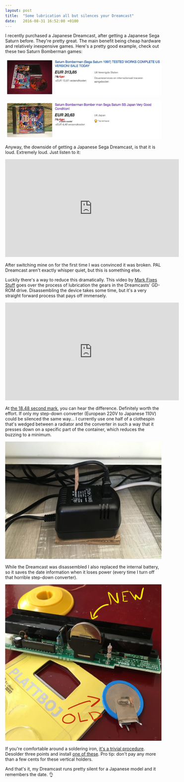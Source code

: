 ```yaml
---
layout: post
title:  "Some lubrication all but silences your Dreamcast"
date:   2016-08-31 16:52:00 +0100
---
```

I recently purchased a Japanese Dreamcast, after getting a Japanese Sega Saturn before. They're pretty great. The main benefit being cheap hardware and relatively inexpensive games. Here's a pretty good example, check out these two Saturn Bomberman games:

![Saturn Bomberman US](/assets/blog/bomberman-us.jpg)

![Saturn Bomberman Japan](/assets/blog/bomberman-jap.jpg)

Anyway, the downside of getting a Japanese Sega Dreamcast, is that it is loud. Extremely loud. Just listen to it:

<iframe width="560" height="315" src="https://www.youtube.com/embed/yEnnDW5Of-c?rel=0" frameborder="0" allowfullscreen></iframe>

After switching mine on for the first time I was convinced it was broken. PAL Dreamcast aren't exactly whisper quiet, but this is something else.

Luckily there's a way to reduce this dramatically. This video by [Mark Fixes Stuff](https://www.youtube.com/channel/UCwq5WetL2mkT3dmiVjwl-kA) goes over the process of lubrication the gears in the Dreamcasts' GD-ROM drive. Disassembling the device takes some time, but it's a very straight forward process that pays off immensely.

<iframe width="560" height="315" src="https://www.youtube.com/embed/JtSA6yamcMI?rel=0" frameborder="0" allowfullscreen></iframe>

At [the 18.48 second mark](https://youtu.be/JtSA6yamcMI?t=18m48s), you can hear the difference. Definitely worth the effort. If only my step-down converter (European 220V to Japanese 110V) could be silenced the same way... I currently use one half of a clothespin that's wedged between a radiator and the converter in such a way that it presses down on a specific part of the container, which reduces the buzzing to a minimum.

![Step-down converter silencer](/assets/blog/stepdown-converter-silencer.jpg)

While the Dreamcast was disassembled I also replaced the internal battery, so it saves the date information when it loses power (every time I turn off that horrible step-down converter).

![Replace Dreamcast internal battery](/assets/blog/battery-replacement.jpg)

If you're comfortable around a soldering iron, [it's a trivial procedure](https://www.ifixit.com/Guide/Dreamcast+CMOS+Battery+Replacement/5020). Desolder three points and install [one of these](https://console5.com/store/vertical-holder-for-2032-batteries.html). Pro tip: don't pay any more than a few cents for these vertical holders.

And that's it, my Dreamcast runs pretty silent for a Japanese model and it remembers the date. 👌
